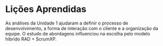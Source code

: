 # Lições Aprendidas

As análises da Unidade 1 ajudaram a definir o processo de desenvolvimento, a forma de interação com o cliente e a organização da equipe. O estudo de abordagens influenciou na escolha pelo modelo híbrido RAD + ScrumXP.